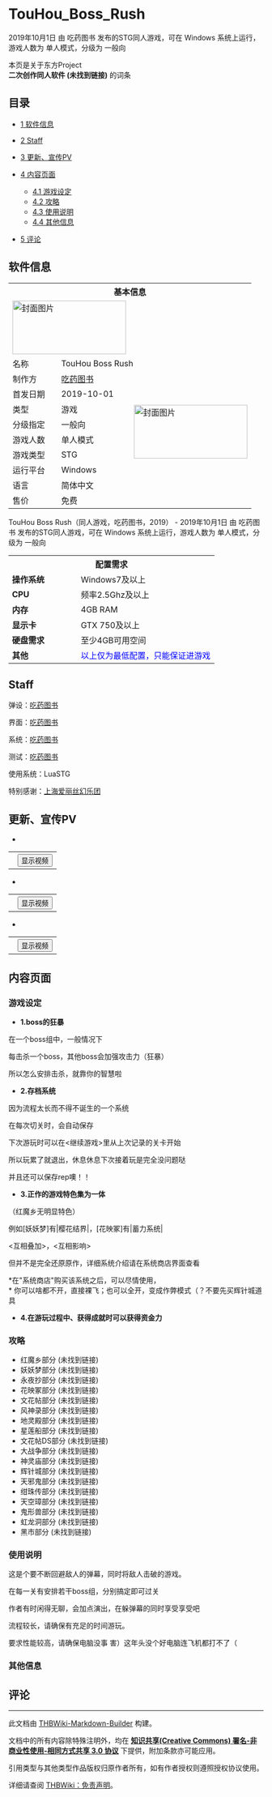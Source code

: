 # TouHou_Boss_Rush

<!-- source html: G:\repos\THBWiki-Markdown-Builder\THBWikiMarkdown\Temp\main\4\4e\ns0%3ATouHou_Boss_Rush.html -->

2019年10月1日 由 吃药图书  发布的STG同人游戏，可在 Windows 系统上运行，游戏人数为 单人模式，分级为 一般向

本页是关于东方Project  
 **二次创作同人软件 (未找到链接)** 的词条
## 目录

- [1 软件信息](#软件信息)
- [2 Staff](#Staff)
- [3 更新、宣传PV](#更新、宣传PV)
- [4 内容页面](#内容页面)

  - [4.1 游戏设定](#游戏设定)
  - [4.2 攻略](#攻略)
  - [4.3 使用说明](#使用说明)
  - [4.4 其他信息](#其他信息)



- [5 评论](#评论)




## 软件信息

<table><tbody><tr><th colspan="3">基本信息</th></tr><tr><td class="cover-artwork-mobile" colspan="2"><a href="./文件-TouHou_Boss_Rush封面.png.md" class="image" title="封面图片"><img alt="封面图片" src="https://upload.thwiki.cc/thumb/a/a0/TouHou_Boss_Rush%E5%B0%81%E9%9D%A2.png/224px-TouHou_Boss_Rush%E5%B0%81%E9%9D%A2.png" decoding="async" loading="lazy" width="224" height="106" srcset="https://upload.thwiki.cc/thumb/a/a0/TouHou_Boss_Rush%E5%B0%81%E9%9D%A2.png/336px-TouHou_Boss_Rush%E5%B0%81%E9%9D%A2.png 1.5x, https://upload.thwiki.cc/thumb/a/a0/TouHou_Boss_Rush%E5%B0%81%E9%9D%A2.png/448px-TouHou_Boss_Rush%E5%B0%81%E9%9D%A2.png 2x" data-file-width="564" data-file-height="268"></a></td>
</tr><tr><td class="label">名称</td><td colspan="2"> TouHou Boss Rush </td></tr><tr><td class="label">制作方</td><td><a href="./吃药图书.md" title="吃药图书">吃药图书</a></td><td class="cover-artwork" rowspan="8" style="min-width:224px;"><a href="./文件-TouHou_Boss_Rush封面.png.md" class="image" title="封面图片"><img alt="封面图片" src="https://upload.thwiki.cc/thumb/a/a0/TouHou_Boss_Rush%E5%B0%81%E9%9D%A2.png/224px-TouHou_Boss_Rush%E5%B0%81%E9%9D%A2.png" decoding="async" loading="lazy" width="224" height="106" srcset="https://upload.thwiki.cc/thumb/a/a0/TouHou_Boss_Rush%E5%B0%81%E9%9D%A2.png/336px-TouHou_Boss_Rush%E5%B0%81%E9%9D%A2.png 1.5x, https://upload.thwiki.cc/thumb/a/a0/TouHou_Boss_Rush%E5%B0%81%E9%9D%A2.png/448px-TouHou_Boss_Rush%E5%B0%81%E9%9D%A2.png 2x" data-file-width="564" data-file-height="268"></a></td>
</tr><tr><td class="label">首发日期</td><td>2019-10-01</td></tr><tr><td class="label">类型</td><td>游戏</td></tr><tr><td class="label">分级指定</td><td>一般向</td></tr><tr><td class="label">游戏人数</td><td>单人模式</td></tr><tr><td class="label">游戏类型</td><td>STG</td></tr><tr><td class="label">运行平台</td><td>Windows</td></tr><tr><td class="label">语言</td><td>简体中文</td></tr><tr><td class="label">售价</td><td>免费</td></tr></tbody></table>

TouHou Boss Rush（同人游戏，吃药图书，2019） - 2019年10月1日 由 吃药图书  发布的STG同人游戏，可在 Windows 系统上运行，游戏人数为 单人模式，分级为 一般向
  
  

  


<table>
<tbody><tr><th colspan="2">配置需求</th></tr>
<tr><td style="width:120px;padding-left:7px;"><b>操作系统</b></td><td>Windows7及以上</td></tr><tr><td style="width:120px;padding-left:7px;"><b>CPU</b></td><td>频率2.5Ghz及以上</td></tr><tr><td style="width:120px;padding-left:7px;"><b>内存</b></td><td>4GB RAM</td></tr><tr><td style="width:120px;padding-left:7px;"><b>显示卡</b></td><td>GTX 750及以上</td></tr><tr><td style="width:120px;padding-left:7px;"><b>硬盘需求</b></td><td>至少4GB可用空间</td></tr><tr><td style="width:120px;padding-left:7px;"><b>其他</b></td><td><span style="color:blue;">以上仅为最低配置，只能保证进游戏</span></td></tr>
</tbody></table>


## Staff
  
弹设：[吃药图书](./吃药图书.md)  

界面：[吃药图书](./吃药图书.md)  

系统：[吃药图书](./吃药图书.md)  

测试：[吃药图书](./吃药图书.md)  

使用系统：LuaSTG  

特别感谢：[上海爱丽丝幻乐团](./上海爱丽丝幻乐团.md)  

  

## 更新、宣传PV
- 


<table>
<tr><th style="text-align: center;"><a class="bilibili-title external text" target="_blank" rel="nofollow" style="margin: 0 0.4em 0 0.2em;"></a><input type="button" class="bilibili-toggle" value="显示视频" style="float: right;"></th></tr>
<tr class="bilibili-video" style="display: none;"><td></td></tr>
</table>




- 


<table>
<tr><th style="text-align: center;"><a class="bilibili-title external text" target="_blank" rel="nofollow" style="margin: 0 0.4em 0 0.2em;"></a><input type="button" class="bilibili-toggle" value="显示视频" style="float: right;"></th></tr>
<tr class="bilibili-video" style="display: none;"><td></td></tr>
</table>



- 


<table>
<tr><th style="text-align: center;"><a class="bilibili-title external text" target="_blank" rel="nofollow" style="margin: 0 0.4em 0 0.2em;"></a><input type="button" class="bilibili-toggle" value="显示视频" style="float: right;"></th></tr>
<tr class="bilibili-video" style="display: none;"><td></td></tr>
</table>




## 内容页面
### 游戏设定
-  **1.boss的狂暴**   


  
在一个boss组中，一般情况下  

每击杀一个boss，其他boss会加强攻击力（狂暴）  

所以怎么安排击杀，就靠你的智慧啦  
  

  

-  **2.存档系统**   


  
因为流程太长而不得不诞生的一个系统  

在每次切关时，会自动保存  

下次游玩时可以在&lt;继续游戏&gt;里从上次记录的关卡开始  

所以玩累了就退出，休息休息下次接着玩是完全没问题哒  

并且还可以保存rep噢！！  
  

  

-  **3.正作的游戏特色集为一体**   


  
（红魔乡无明显特色）  

例如[妖妖梦]有|樱花结界|，[花映冢]有|蓄力系统|  

&lt;互相叠加&gt;，&lt;互相影响&gt;  

但并不是完全还原原作，详细系统介绍请在系统商店界面查看  

 *在"系统商店"购买该系统之后，可以尽情使用，  
* 
你可以啥都不开，直接裸飞；也可以全开，变成作弊模式（？不要先买辉针城道具  
  

  

-  **4.在游玩过程中、获得成就时可以获得资金力** 

### 攻略
- 红魔乡部分 (未找到链接)
- 妖妖梦部分 (未找到链接)
- 永夜抄部分 (未找到链接)
- 花映冢部分 (未找到链接)
- 文花帖部分 (未找到链接)
- 风神录部分 (未找到链接)
- 地灵殿部分 (未找到链接)
- 星莲船部分 (未找到链接)
- 文花帖DS部分 (未找到链接)
- 大战争部分 (未找到链接)
- 神灵庙部分 (未找到链接)
- 辉针城部分 (未找到链接)
- 天邪鬼部分 (未找到链接)
- 绀珠传部分 (未找到链接)
- 天空璋部分 (未找到链接)
- 鬼形兽部分 (未找到链接)
- 虹龙洞部分 (未找到链接)
- 黑市部分 (未找到链接)

### 使用说明
  
这是个要不断回避敌人的弹幕，同时将敌人击破的游戏。  

在每一关有安排若干boss组，分别搞定即可过关  

作者有时闲得无聊，会加点演出，在躲弹幕的同时享受享受吧  

流程较长，请确保有充足的时间游玩。  

要求性能较高，请确保电脑没事   害）这年头没个好电脑连飞机都打不了（  

  

### 其他信息
## 评论




---

此文档由 [THBWiki-Markdown-Builder](https://github.com/Delsin-Yu/THBWiki-Markdown-Builder) 构建。

文档中的所有内容除特殊注明外，均在 [**知识共享(Creative Commons) 署名-非商业性使用-相同方式共享 3.0 协议**](https://creativecommons.org/licenses/by-sa/3.0/deed.zh-hans) 下提供，附加条款亦可能应用。

引用类型与其他类型作品版权归原作者所有，如有作者授权则遵照授权协议使用。

详细请查阅 [THBWiki：免责声明](https://thbwiki.cc/THBWiki:%E5%85%8D%E8%B4%A3%E5%A3%B0%E6%98%8E)。

